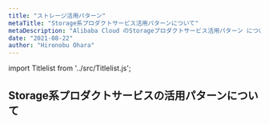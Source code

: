 ```yaml
---
title: "ストレージ活用パターン"
metaTitle: "Storage系プロダクトサービス活用パターンについて"
metaDescription: "Alibaba Cloud のStorageプロダクトサービス活用パターン についてを説明します"
date: "2021-08-22"
author: "Hironobu Ohara"
---
```


import Titlelist from '../src/Titlelist.js';

## Storage系プロダクトサービスの活用パターンについて

<!-- 
query MyQuery {
  allMarkdownRemark(
    filter: {fileAbsolutePath: {regex: "/usecase-storage/"}}
    sort: {fields: fileAbsolutePath, order: ASC}
  ) {
    nodes {
      frontmatter {
        title
        metaTitle
        metaDescription
        date(formatString: "yyyy/MM/DD")
        author       
      }
      fileAbsolutePath
    }
  }
}
-->

<Titlelist 
    metaTitle="ArcserveによるOSSバックアップ"
    metaDescription="ArcserveBackupのクラウドストレージにOSSを使用してみた"
    url="https://sbcloud.github.io/help/usecase-storage/STORAGE_001_Using_OSS_for_cloud_storage_in_ArcserveBackup"
    imageurl="https://raw.githubusercontent.com/sbcloud/help/master/content/usecase-storage/Storage_images_26006613465461000/20191126152821.png"
    date="2019/11/28"
    author="SBC engineer blog"
/>


<Titlelist 
    metaTitle="Cloud Storage Gatewayのご紹介"
    metaDescription="Alibaba Cloud の Cloud Storage Gateway を試してみた"
    url="https://sbcloud.github.io/help/usecase-storage/STORAGE_002_Cloud_Storage_Gateway"
    imageurl="https://raw.githubusercontent.com/sbcloud/help/master/content/usecase-storage/Storage_images_26006613489252600/20191226165720.png"
    date="2019/12/27"
    author="SBC engineer blog"
/>

<Titlelist 
    metaTitle="FCで日中間のOSSファイル転送"
    metaDescription="FunctionComputeを利用して日本と中国リージョン間でOSSファイル転送を実現"
    url="https://sbcloud.github.io/help/usecase-storage/STORAGE_003_OSS_File_Transfer_between_Japan_and_China_Region_using_FunctionCompute"
    imageurl="https://raw.githubusercontent.com/sbcloud/help/master/content/usecase-storage/Storage_images_26006613533484900/20200311160651.png"
    date="2020/03/18"
    author="SBC engineer blog"
/>

<Titlelist 
    metaTitle="Storage Capacity Unitsの紹介"
    metaDescription="東京リージョンでStorage Capacity Units (SCU) が利用可能になりました"
    url="https://sbcloud.github.io/help/usecase-storage/STORAGE_005_scu-tokyo-region-release"
    imageurl="https://raw.githubusercontent.com/sbcloud/help/master/content/usecase-storage/Storage_images_26006613632265400/20200925163358.png"
    date="2020/09/25"
    author="吉村 真輝"
/>

<Titlelist 
    metaTitle="Synology(NAS)とOSS連携"
    metaDescription="Synology(NAS)のCloudSync機能でAlibaba Cloud OSS連携"
    url="https://sbcloud.github.io/help/usecase-storage/STORAGE_006_oss-synology-cloudsync"
    imageurl="https://raw.githubusercontent.com/sbcloud/help/master/content/usecase-storage/Storage_images_26006613640530800/20201014120344.png"
    date="2020/10/14"
    author="吉村 真輝"
/>

<Titlelist 
    metaTitle="OSSバージョン管理機能"
    metaDescription="Alibaba Cloud オブジェクトストレージサービス（OSS）にバージョン管理機能が増えました❗️"
    url="https://sbcloud.github.io/help/usecase-storage/STORAGE_007_oss-versioning"
    imageurl="https://raw.githubusercontent.com/sbcloud/help/master/content/usecase-storage/Storage_images_26006613472801500/20191205205341.png"
    date="2019/12/07"
    author="松田 悦洋"
/>

<Titlelist 
    metaTitle="OSS Transfer Acceleration"
    metaDescription="OSSブラウザで OSS Transfer Acceleration を利用する方法"
    url="https://sbcloud.github.io/help/usecase-storage/STORAGE_008_ossbrowser_transferacceleration"
    imageurl="https://raw.githubusercontent.com/sbcloud/help/master/content/usecase-storage/Storage_images_26006613656822400/20201125165504.png"
    date="2020/11/25"
    author="吉村 真輝"
/>

